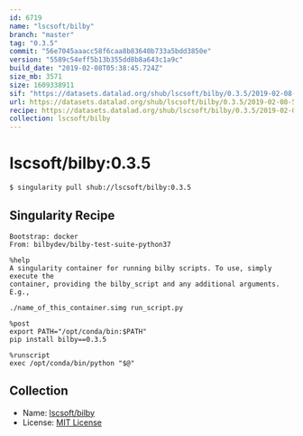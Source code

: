 ```yaml
---
id: 6719
name: "lscsoft/bilby"
branch: "master"
tag: "0.3.5"
commit: "56e7045aaacc58f6caa8b83640b733a5bdd3850e"
version: "5589c54eff5b13b355dd8b8a643c1a9c"
build_date: "2019-02-08T05:38:45.724Z"
size_mb: 3571
size: 1609338911
sif: "https://datasets.datalad.org/shub/lscsoft/bilby/0.3.5/2019-02-08-56e7045a-5589c54e/5589c54eff5b13b355dd8b8a643c1a9c.simg"
url: https://datasets.datalad.org/shub/lscsoft/bilby/0.3.5/2019-02-08-56e7045a-5589c54e/
recipe: https://datasets.datalad.org/shub/lscsoft/bilby/0.3.5/2019-02-08-56e7045a-5589c54e/Singularity
collection: lscsoft/bilby
---
```


# lscsoft/bilby:0.3.5

```bash
$ singularity pull shub://lscsoft/bilby:0.3.5
```

## Singularity Recipe

```singularity
Bootstrap: docker
From: bilbydev/bilby-test-suite-python37

%help
A singularity container for running bilby scripts. To use, simply execute the
container, providing the bilby_script and any additional arguments. E.g.,

./name_of_this_container.simg run_script.py

%post
export PATH="/opt/conda/bin:$PATH"
pip install bilby==0.3.5

%runscript
exec /opt/conda/bin/python "$@"
```

## Collection

 - Name: [lscsoft/bilby](https://github.com/lscsoft/bilby)
 - License: [MIT License](https://api.github.com/licenses/mit)

